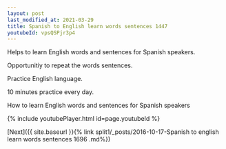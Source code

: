 ```yaml
---
layout: post
last_modified_at: 2021-03-29
title: Spanish to English learn words sentences 1447 
youtubeId: vpsQSPjr3p4
---
```

 
 
Helps to learn English words and sentences for Spanish speakers.

Opportunitiy to repeat the words sentences. 

Practice English language. 
 
10 minutes practice every day. 
 
How to learn English words and sentences for Spanish speakers 
 
{% include youtubePlayer.html id=page.youtubeId %}
 
 
[Next]({{ site.baseurl }}{% link  split1/_posts/2016-10-17-Spanish to english learn words sentences 1696 .md%})
 
